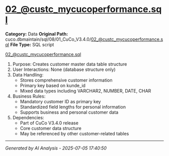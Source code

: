 # 02_@custc_mycucoperformance.sql

**Category:** Data
**Original Path:** cuco.dbmaintain/sql/08/01_CuCo_V3.4.0/02_@custc_mycucoperformance.sql
**File Type:** SQL script

02_@custc_mycucoperformance.sql
1. Purpose: Creates customer master data table structure
2. User Interactions: None (database structure only)
3. Data Handling:
   - Stores comprehensive customer information
   - Primary key based on kunde_id
   - Mixed data types including VARCHAR2, NUMBER, DATE, CHAR
4. Business Rules:
   - Mandatory customer ID as primary key
   - Standardized field lengths for personal information
   - Supports business and personal customer data
5. Dependencies:
   - Part of CuCo V3.4.0 release
   - Core customer data structure
   - May be referenced by other customer-related tables

---
*Generated by AI Analysis - 2025-07-05 17:40:50*
